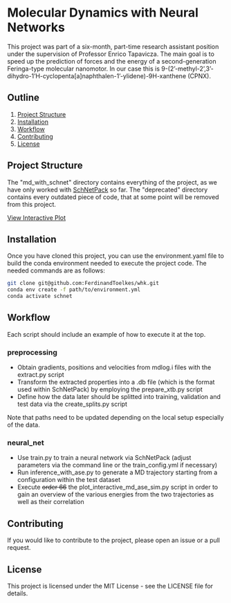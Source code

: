 # Molecular Dynamics with Neural Networks

This project was part of a six-month, part-time research assistant position under the supervision of Professor Enrico Tapavicza. The main goal is to speed up the prediction of forces and the energy of a second-generation Feringa-type molecular nanomotor. In our case this is 9-(2’-methyl-2’,3’-dihydro-1’H-cyclopenta[a]naphthalen-1’-ylidene)-9H-xanthene (CPNX). 

## Outline

1. [Project Structure](#project-structure)
2. [Installation](#installation)
3. [Workflow](#workflow)
4. [Contributing](#contributing)
5. [License](#license)

## Project Structure

The "md_with_schnet" directory contains everything of the project, as we have only worked with [SchNetPack](https://github.com/atomistic-machine-learning/schnetpack) so far. The "deprecated" directory contains every outdated piece of code, that at some point will be removed from this project.

[View Interactive Plot](https://FerdinandToelkes.github.io/whk/interactive_properties_plot.html)


## Installation

Once you have cloned this project, you can use the environment.yaml file to build the conda environment needed to execute the project code. The needed commands are as follows:


```bash
git clone git@github.com:FerdinandToelkes/whk.git
conda env create -f path/to/environment.yml
conda activate schnet
```

## Workflow

Each script should include an example of how to execute it at the top.

### preprocessing

- Obtain gradients, positions and velocities from mdlog.i files with the extract.py script
- Transform the extracted properties into a .db file (which is the format used within SchNetPack) by employing the prepare_xtb.py script
- Define how the data later should be splitted into training, validation and test data via the create_splits.py script

Note that paths need to be updated depending on the local setup especially of the data. 

### neural_net

- Use train.py to train a neural network via SchNetPack (adjust parameters via the command line or the train_config.yml if necessary)
- Run inference_with_ase.py to generate a MD trajectory starting from a configuration within the test dataset
- Execute ~~order 66~~ the plot_interactive_md_ase_sim.py script in order to gain an overview of the various energies from the two trajectories as well as their correlation 

## Contributing

If you would like to contribute to the project, please open an issue or a pull request.

## License

This project is licensed under the MIT License - see the LICENSE file for details.

